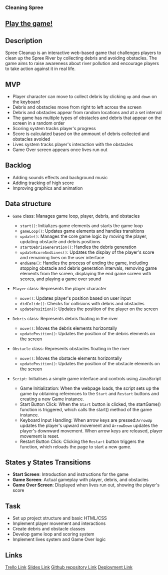 ### Cleaning Spree
## [Play the game!](https://cleaning-spree-game.netlify.app/)

## Description
Spree Cleanup is an interactive web-based game that challenges players to clean up the Spree River by collecting debris and avoiding obstacles. The game aims to raise awareness about river pollution and encourage players to take action against it in real life.

## MVP
- Player character can move to collect debris by clicking `up` and `down` on the keyboard
- Debris and obstacles move from right to left across the screen
- Debris and obstacles appear from random locations and at a set interval
- The game has multiple types of obstacles and debris that appear on the screen in a random order
- Scoring system tracks player's progress
- Score is calculated based on the ammount of debris collected and obstacles avoided
- Lives system tracks player's interaction with the obstacles
- Game Over screen appears once lives run out


## Backlog
- Adding sounds effects and background music
- Adding tracking of high score
- Improving graphics and animation

## Data structure
- `Game` class: Manages game loop, player, debris, and obstacles
  - `start()`: Initializes game elements and starts the game loop
  - `gameLoop()`: Updates game elements and handles transitions
  - `update()`: Manages the core game logic by moving the player, updating obstacle and debris positions
  - `startDebrisGeneration()`: Handles the debris generation
  - `updateScoreAndLives()`: Updates the display of the player's score and remaining lives on the user interface
  - `endGame()`: Handles the process of ending the game, including stopping obstacle and debris generation intervals, removing game elements from the screen, displaying the end game screen with scores, and playing a game over sound

- `Player` class: Represents the player character
  - `move()`: Updates player's position based on user input
  - `didColide()`: Checks for collisions with debris and obstacles
  - `updatePosition()`: Updates the position of the player on the screen

- `Debris` class: Represents debris floating in the river
  - `move()`: Moves the debris elements horizontally
  - `updatePosition()`: Updates the position of the debris elements on the screen

- `Obstacle` class: Represents obstacles floating in the river
  - `move()`: Moves the obstacle elements horizontally
  - `updatePosition()`: Updates the position of the obstacle elements on the screen

- `Script`: Initialises a simple game interface and controls using JavaScript
  - Game Initialization: When the webpage loads, the script sets up the game by obtaining references to the `Start` and `Restart` buttons and creating a new Game instance.
  - Start Button Click: When the `Start` button is clicked, the startGame() function is triggered, which calls the start() method of the game instance.
  - Keyboard Input Handling: When arrow keys are pressed:`ArrowUp` updates the player's upward movement and `ArrowDown` updates the player's downward movement. When arrow keys are released, player movement is reset.
  - Restart Button Click: Clicking the `Restart` button triggers the function, which reloads the page to start a new game.


## States y States Transitions
- **Start Screen**: Introduction and instructions for the game
- **Game Screen**: Actual gameplay with player, debris, and obstacles
- **Game Over Screen**: Displayed when lives run out, showing the player's score

## Task
- Set up project structure and basic HTML/CSS
- Implement player movement and interactions
- Create debris and obstacle classes
- Develop game loop and scoring system
- Implement lives system and Game Over logic


## Links
[Trello Link](https://trello.com/b/rYRQoUv4/project1game)
[Slides Link](https://docs.google.com/presentation/d/1_6UUthyYpogdkGGAO0O6pv0IqoGPnRxHuknZQHDL-ok/edit#slide=id.g27753e23bc7_0_103)
[Github repository Link](https://github.com/m091u/My_First_Game/tree/master)
[Deployment Link](https://m091u.github.io/My_First_Game/)
